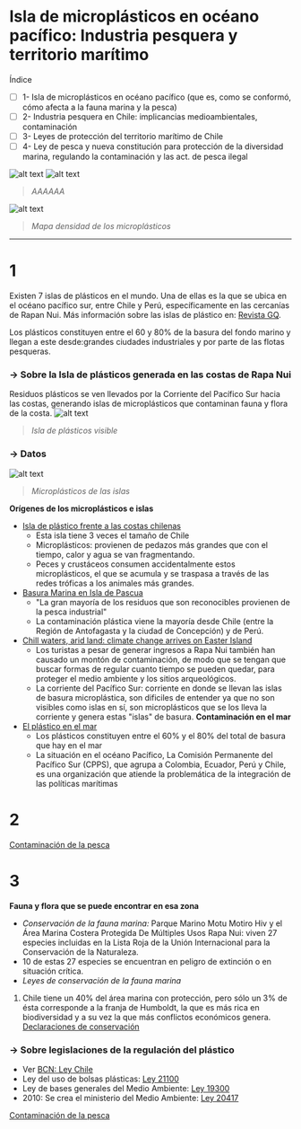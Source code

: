 # Isla de microplásticos en océano pacífico: Industria pesquera y territorio marítimo 

Índice
- [ ] 1- Isla de microplásticos en océano pacífico (que es, como se conformó, cómo afecta a la fauna marina y la pesca)
- [ ] 2- Industria pesquera en Chile: implicancias medioambientales, contaminación
- [ ] 3- Leyes de protección del territorio marítimo de Chile
- [ ] 4- Ley de pesca y nueva constitución para protección de la diversidad marina, regulando la contaminación y las act. de pesca ilegal

![alt text](https://i.imgur.com/LETWqAC.jpg)
![alt text](https://i.imgur.com/nXLsQDs.jpg)
> *AAAAAA*

![alt text](https://imgs.mongabay.com/wp-content/uploads/sites/25/2018/08/11013950/fmars-05-00238-g002-768x512.jpg)
> *Mapa densidad de los microplásticos*
-------------------------

# 1
Existen 7 islas de plásticos en el mundo. Una de ellas es la que se ubica en el océano pacífico sur, entre Chile y Perú, específicamente en las cercanías de Rapan Nui. 
Más información sobre las islas de plástico en: [Revista GQ](https://www.revistagq.com/noticias/articulo/7-islas-de-plastico-mas-grandes-del-mundo).

Los plásticos constituyen entre el 60 y 80% de la basura del fondo marino y llegan a este desde:grandes ciudades industriales y por parte de las flotas pesqueras. 

### **→ Sobre la Isla de plásticos generada en las costas de Rapa Nui**
Residuos plásticos se ven llevados por la Corriente del Pacífico Sur hacia las costas, generando islas de microplásticos que contaminan fauna y flora de la costa.
![alt text](https://www.delfuegonoticias.com.ar/public/images/noticias/22677-la-isla-de-basura-ya-es-mas-grande-que-toda-la-patagonia.jpg)
> *Isla de plásticos visible*

### **→ Datos**
![alt text](https://arc-anglerfish-arc2-prod-copesa.s3.amazonaws.com/public/EJBJOTJ6WNFJ3BSUQS52L2JPAE.jpg)
> *Microplásticos de las islas*

**Orígenes de los microplásticos e islas**
- [Isla de plástico frente a las costas chilenas](http://maryciencia.org/columnas/isla-de-plastico/)
  - Esta isla tiene 3 veces el tamaño de Chile
  - Microplásticos: provienen de pedazos más grandes que con el tiempo, calor y agua se van fragmentando.
  - Peces y crustáceos consumen accidentalmente estos microplásticos, el que se acumula y se traspasa a través de las redes tróficas a los animales más grandes.
- [Basura Marina en Isla de Pascua](https://es.mongabay.com/2020/02/basura-marina-en-isla-de-pascua-chile/)
  - "La gran mayoría de los residuos que son reconocibles provienen de la pesca industrial"
  - La contaminación plástica viene la mayoría desde Chile (entre la Región de Antofagasta y la ciudad de Concepción) y de Perú.
- [Chill waters, arid land: climate change arrives on Easter Island](https://www.reuters.com/article/idUSKCN1R812M)
  - Los turistas a pesar de generar ingresos a Rapa Nui también han causado un montón de contaminación, de modo que se tengan que buscar formas de regular cuanto tiempo se pueden quedar, para proteger el medio ambiente y los sitios arqueológicos.
  - La corriente del Pacífico Sur: corriente en donde se llevan las islas de basura microplástica, son dificiles de entender ya que no son visibles como islas en sí, son microplásticos que se los lleva la corriente y genera estas "islas" de basura.
  **Contaminación en el mar** 
- [El plástico en el mar](https://revistamarina.cl/revistas/2018/3/gaimonea.pdf)
  - Los plásticos constituyen entre el 60% y el 80% del total de basura que hay en el mar
  - La situación en el océano Pacífico, La Comisión Permanente del Pacífico Sur (CPPS), que agrupa a Colombia, Ecuador, Perú y Chile, es una organización que atiende la problemática de la integración de las políticas marítimas

# 2
[Contaminación de la pesca](https://avanzapesquero.lamula.pe/2018/04/24/como-la-basura-marina-afecta-a-la-pesca-y-al-ecosistema/avanzapesquero/)


# 3
**Fauna y flora que se puede encontrar en esa zona**
  - *Conservación de la fauna marina:* Parque Marino Motu Motiro Hiv y el Área Marina Costera Protegida De Múltiples Usos Rapa Nui: viven 27 especies incluidas en la Lista Roja de la Unión Internacional para la Conservación de la Naturaleza.
  - 10 de estas 27 especies se encuentran en peligro de extinción o en situación crítica.
  - *Leyes de conservación de la fauna marina*
1. Chile tiene un 40% del área marina con protección, pero sólo un 3% de ésta corresponde a la franja de Humboldt, la que es más rica en biodiversidad y a su vez la que más  conflictos económicos genera. [Declaraciones de conservación](https://es.mongabay.com/2018/08/oceano-en-chile-sobreexplotacion/)



### **→ Sobre legislaciones de la regulación del plástico**
- Ver [BCN: Ley Chile](https://www.bcn.cl/leychile/)
- Ley del uso de bolsas plásticas: [Ley 21100](https://www.bcn.cl/leychile/navegar?idNorma=1121380)
- Ley de bases generales del Medio Ambiente: [Ley 19300](https://www.bcn.cl/leychile/navegar?idNorma=30667)
- 2010: Se crea el ministerio del Medio Ambiente: [Ley 20417](https://www.bcn.cl/leychile/navegar?idNorma=1010459)


[Contaminación de la pesca](https://avanzapesquero.lamula.pe/2018/04/24/como-la-basura-marina-afecta-a-la-pesca-y-al-ecosistema/avanzapesquero/)
